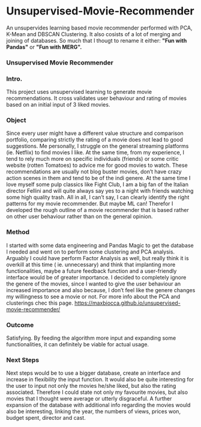 # Unsupervised-Movie-Recommender
An unsupervides learning based movie recommender performed with PCA, K-Mean and DBSCAN Clustering.
It also cosists of a lot of merging and joining of databases. So much that I thougt to rename it either: **"Fun with Pandas"** or **"Fun with MERG".**

### Unsupervised Movie Recommender 


### Intro.
This project uses unsupervised learning to generate movie recommendations. It cross validates user behaviour and rating of movies based on an initial input of 3 liked movies. 

### Object
Since every user might have a different value structure and comparison portfolio, comparing strictly the rating of a movie does not lead to good suggestions. Me personally, I struggle on the general streaming platforms (ie. Netflix) to find movies I like. At the same time, from my experience, I tend to rely much more on specific individuals (friends) or some critic website (rotten Tomatoes) to advice me for good movies to watch. These recommendations are usually not blog buster movies, don’t have crazy action scenes in them and tend to be of the indi genere. At the same time I love myself some pulp classics like Fight Club, I am a big fan of the Italian director Fellini and will quite always say yes to a night with friends watching some high quality trash. All in all, I can’t say, I can clearly identify the right patterns for my movie recommender. But maybe ML can! Therefor I developed the rough outline of a movie recommender that is based rather on other user behaviour rather than on the general opinion.

### Method

I started with some data engineering and Pandas Magic to get the database I needed and went  on to perform some clustering and PCA analysis. Arguably I could have perform Factor Analysis as well, but really think it is overkill at this time ( ie. unnecessary) and think that implanting more functionalities, maybe a future feedback function and a user-friendly interface would be of greater importance. I decided to completely ignore the genere of the movies, since I wanted to give the user behaviour an increased importance and also because, I don’t feel like the genere changes my willingness to see a movie or not. For more info about the PCA and clusterings chec this page. https://maxbiocca.github.io/unsupervised-movie-recommender/

### Outcome

Satisfying. By feeding the algorithm more input and expanding some functionalities, it can definitely be viable for actual usage.

### Next Steps
 
Next steps would be to use a bigger database, create an interface and increase in flexibility the input function. It would also be quite interesting for the user to input not only the movies he/she liked, but also the rating associated. Therefore I could state not only my favourite movies, but also movies that I thought were average or utterly disgraceful. A further expansion of the database with additional info regarding the movies would also be interesting, linking the year, the numbers of views, prices won, budget spent, director and cast. 



